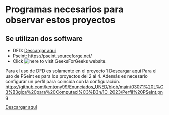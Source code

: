 # Programas necesarios para observar estos proyectos

## Se utilizan dos software

* DFD: <a href="https://dfd.softonic.com/" target="_blank">Descargar aquí</a>
* Pseint: https://pseint.sourceforge.net/
* Click ![here](https://www.geeksforgeeks.org/) 
to visit GeeksForGeeks website.

Para el uso de DFD es solamente en el proyecto 1
<a href="https://dfd.softonic.com/" target="_blank">Descargar aquí</a>
Para el uso de PSeint es para los proyectos del 2 al 4. Además es necesario configurar un perfil para coincida con la configuración. https://github.com/kentony99/Enunciados_UNED/blob/main/03071%20L%C3%B3gica%20para%20Computaci%C3%B3n/1C_2023/Perfil%20PSeInt.png

[dfd]: https://dfd.softonic.com/
<a href="https://dfd.softonic.com/" target="_blank">Descargar aquí</a>
